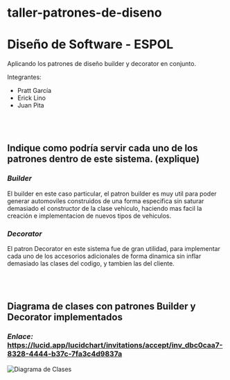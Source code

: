 # taller-patrones-de-diseno
# Diseño de Software - ESPOL
Aplicando los patrones de diseño builder y decorator en conjunto.

Integrantes:
* Pratt García
* Erick Lino
* Juan Pita

<br />
<br />

## **Indique como podría servir cada uno de los patrones dentro de este sistema. (explique)**
### _Builder_
El builder en este caso particular, el patron builder es muy util para poder generar automoviles construidos de una forma especifica sin saturar demasiado el constructor de la clase vehiculo, haciendo mas facil la creación e implementacion de nuevos tipos de vehiculos.
### _Decorator_
El patron Decorator en este sistema fue de gran utilidad, para implementar cada uno de los accesorios adicionales de forma dinamica sin inflar demasiado las clases del codigo, y tambien las del cliente.

<br />
<br />

## Diagrama de clases con patrones Builder y Decorator implementados
### _Enlace:_ https://lucid.app/lucidchart/invitations/accept/inv_dbc0caa7-8328-4444-b37c-7fa3c4d9837a
![Diagrama de Clases](https://user-images.githubusercontent.com/34144827/125871834-0b09f971-36c5-47da-bb16-6362fd5d4a38.png)

<br />
<br />

